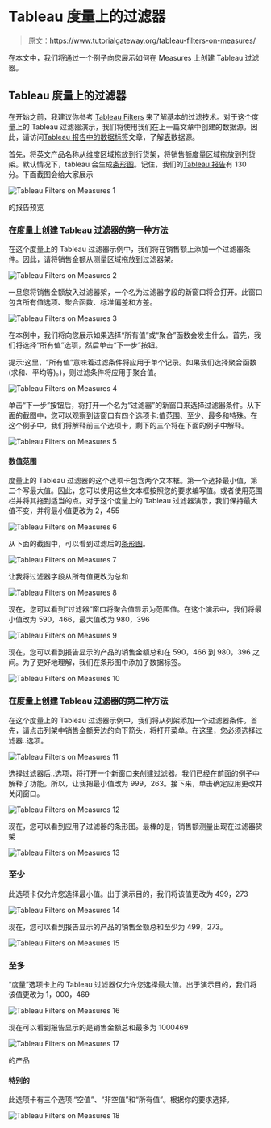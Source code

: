 # Tableau 度量上的过滤器

> 原文：<https://www.tutorialgateway.org/tableau-filters-on-measures/>

在本文中，我们将通过一个例子向您展示如何在 Measures 上创建 Tableau 过滤器。

## Tableau 度量上的过滤器

在开始之前，我建议你参考 [Tableau Filters](https://www.tutorialgateway.org/tableau-filters/) 来了解基本的过滤技术。对于这个度量上的 Tableau 过滤器演示，我们将使用我们在上一篇文章中创建的数据源。因此，请访问[Tableau 报告中的数据标签](https://www.tutorialgateway.org/data-labels-in-tableau-reports/)文章，了解[表](https://www.tutorialgateway.org/tableau/)数据源。

首先，将英文产品名称从维度区域拖放到行货架，将销售额度量区域拖放到列货架。默认情况下，tableau 会生成[条形图](https://www.tutorialgateway.org/bar-chart-in-tableau/)。记住，我们的[Tableau 报告](https://www.tutorialgateway.org/tableau-reports/)有 130 分。下面截图会给大家展示

![Tableau Filters on Measures 1](img/006458c90af2163a04c1866471491c7f.png)

的报告预览

### 在度量上创建 Tableau 过滤器的第一种方法

在这个度量上的 Tableau 过滤器示例中，我们将在销售额上添加一个过滤器条件。因此，请将销售金额从测量区域拖放到过滤器架。

![Tableau Filters on Measures 2](img/7677d40168494212197cf4889a8967a6.png)

一旦您将销售金额放入过滤器架，一个名为过滤器字段的新窗口将会打开。此窗口包含所有值选项、聚合函数、标准偏差和方差。

![Tableau Filters on Measures 3](img/0a172348c960a1a52a0451b26b464492.png)

在本例中，我们将向您展示如果选择“所有值”或“聚合”函数会发生什么。首先，我们将选择“所有值”选项，然后单击“下一步”按钮。

提示:这里，“所有值”意味着过滤条件将应用于单个记录。如果我们选择聚合函数(求和、平均等)。)，则过滤条件将应用于聚合值。

![Tableau Filters on Measures 4](img/f537e1116be7f3f9df46a2943bf9b626.png)

单击“下一步”按钮后，将打开一个名为“过滤器”的新窗口来选择过滤器条件。从下面的截图中，您可以观察到该窗口有四个选项卡:值范围、至少、最多和特殊。在这个例子中，我们将解释前三个选项卡，剩下的三个将在下面的例子中解释。

![Tableau Filters on Measures 5](img/b4cd2bdb4901adf7fa9e6c7e3d2cf47a.png)

#### 数值范围

度量上的 Tableau 过滤器的这个选项卡包含两个文本框。第一个选择最小值，第二个写最大值。因此，您可以使用这些文本框按照您的要求编写值。或者使用范围栏并将其拖到适当的点。对于这个度量上的 Tableau 过滤器演示，我们保持最大值不变，并将最小值更改为 2，455

![Tableau Filters on Measures 6](img/ef79d65c64b8681d87ad6283d9902454.png)

从下面的截图中，可以看到过滤后的[条形图](https://www.tutorialgateway.org/bar-chart-in-tableau/)。

![Tableau Filters on Measures 7](img/a3aa6a0b2659328d0566e4d602481389.png)

让我将过滤器字段从所有值更改为总和

![Tableau Filters on Measures 8](img/6d4790424e058261b544daf73974e045.png)

现在，您可以看到“过滤器”窗口将聚合值显示为范围值。在这个演示中，我们将最小值改为 590，466，最大值改为 980，396

![Tableau Filters on Measures 9](img/92672f8914f1b1ac3ceee31646d3d46c.png)

现在，您可以看到报告显示的产品的销售金额总和在 590，466 到 980，396 之间。为了更好地理解，我们在条形图中添加了数据标签。

![Tableau Filters on Measures 10](img/7638e21fb05c798382a9dcd3fa11b117.png)

### 在度量上创建 Tableau 过滤器的第二种方法

在这个度量上的 Tableau 过滤器示例中，我们将从列架添加一个过滤器条件。首先，请点击列架中销售金额旁边的向下箭头，将打开菜单。在这里，您必须选择过滤器..选项。

![Tableau Filters on Measures 11](img/67bd63a97143a8ad31330506c784641d.png)

选择过滤器后..选项，将打开一个新窗口来创建过滤器。我们已经在前面的例子中解释了功能。所以，让我把最小值改为 999，263。接下来，单击确定应用更改并关闭窗口。

![Tableau Filters on Measures 12](img/4da909993d1f2f5931f7f3f39c88c3b0.png)

现在，您可以看到应用了过滤器的条形图。最棒的是，销售额测量出现在过滤器货架

![Tableau Filters on Measures 13](img/bbe1c2258d8bcae1749e5a9ed5357f8a.png)

### 至少

此选项卡仅允许您选择最小值。出于演示目的，我们将该值更改为 499，273

![Tableau Filters on Measures 14](img/2fabe23145bc006c4275c7b2e34de405.png)

现在，您可以看到报告显示的产品的销售金额总和至少为 499，273。

![Tableau Filters on Measures 15](img/d10ce3c7e650c1fc5487e37606bdeaea.png)

### 至多

“度量”选项卡上的 Tableau 过滤器仅允许您选择最大值。出于演示目的，我们将该值更改为 1，000，469

![Tableau Filters on Measures 16](img/056a4673927acb202db338c27322ee15.png)

现在可以看到报告显示的是销售金额总和最多为 1000469

![Tableau Filters on Measures 17](img/b1acc646fbd4342f824028ed1a728d9b.png)

的产品

#### 特别的

此选项卡有三个选项:“空值”、“非空值”和“所有值”。根据你的要求选择。

![Tableau Filters on Measures 18](img/c76afdac7d7d6f1f45f03e0661f625b0.png)